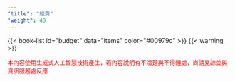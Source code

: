 ```yaml
---
"title": "經費"
"weight": 40
---
```


{{< book-list id="budget" data="items" color="#00979c" >}}
{{< warning >}}
<p>
   <font color="red" size="2pt">本內容使用生成式人工智慧技術產生，若內容說明有不清楚與不得體處，尚請見諒並與資訊服務處反應</font>
</p>
